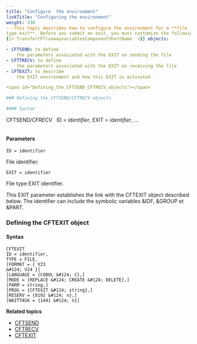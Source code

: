 ```yaml
---
title: "Configure  the environment"
linkTitle: "Configuring the environment"
weight: 330
---This topic describes how to configure the environment for a **file
type exit**. Before you submit an exit, you must customize the following
{{< TransferCFT/axwayvariablesComponentShortName  >}} objects:

- CFTSEND: to define
    the parameters associated with the EXIT on sending the file
- CFTTRECV: to define
    the parameters associated with the EXIT on receiving the file
- CFTEXIT: to describe
    the EXIT environment and how this EXIT is activated

<span id="Defining_the_CFTSEND_CFTRECV_objects"></span>

### Defining the CFTSEND/CFTRECV objects

#### Syntax

```
CFTSEND/CFRECV  
ID = *identifier*,
EXIT = *identifier*,
...
```

```

#### Parameters

`ID = identifier`

File identifier.

`EXIT = identifier`

File type EXIT identifier.

This EXIT parameter establishes the link with the CFTEXIT object described
below. The identifier can include the symbolic variables &IDF, &GROUP
et &PART.

<span id="Defining_the_CFTEXIT_object"></span>

### Defining the CFTEXIT object

#### Syntax

```
CFTEXIT 
ID = identifier,
TYPE = FILE,
[FORMAT = { V23
&#124; V24 }]
[LANGUAGE = {COBOL &#124; C},]
[MODE = {REPLACE &#124; CREATE &#124; DELETE},]
[PARM = string,]
[PROG = {CFTEXIT &#124; string},]
[RESERV = {8192 &#124; n},]
[WAITTASK = {1441 &#124; n}]
```

****Related topics****

- [CFTSEND](../../../../concepts/cft_configuration_concepts_start_here/default_send_template_concepts)
- [CFTRECV](../../../../concepts/cft_configuration_concepts_start_here/default_receive_template_concepts)
- [CFTEXIT](../../../../c_intro_userinterfaces/web_copilot_ui/flow_def_intro/cftexit)
